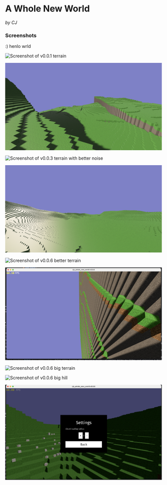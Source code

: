 # A Whole New World

*by CJ*

### Screenshots

:) henlo wrld

![Screenshot of v0.0.1 terrain](./screenshots/v0.0.1.png)

![Screenshot of v0.0.2 terrain with fixed textures](./screenshots/v0.0.2.png)

![Screenshot of v0.0.3 terrain with better noise](./screenshots/v0.0.3.png)

![Screenshot of v0.0.4 larger-ish terrain](./screenshots/v0.0.4.png)

![Screenshot of v0.0.6 better terrain](./screenshots/v0.0.6-1.png)

![Screenshot of v0.0.6 terrain with stone](./screenshots/v0.0.6-2.png)

![Screenshot of v0.0.6 big terrain](./screenshots/v0.0.6-3.png)

![Screenshot of v0.0.6 big hill](./screenshots/v0.0.6-4.png)

![Screenshot of v0.0.6 fairly empty settings menu](./screenshots/v0.0.6-5.png)

